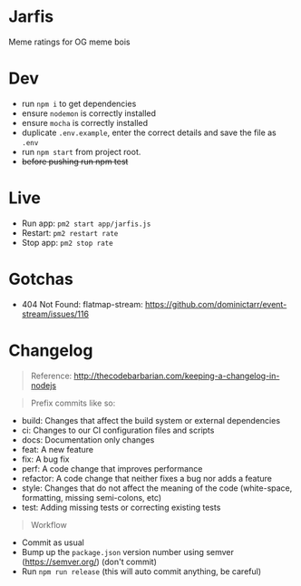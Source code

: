 # Jarfis

Meme ratings for OG meme bois

# Dev

- run `npm i` to get dependencies
- ensure `nodemon` is correctly installed
- ensure `mocha` is correctly installed
- duplicate `.env.example`, enter the correct details and save the file as `.env`
- run `npm start` from project root.
- ~~before pushing run npm test~~

# Live

- Run app: `pm2 start app/jarfis.js`
- Restart: `pm2 restart rate`
- Stop app: `pm2 stop rate`

# Gotchas

- 404 Not Found: flatmap-stream: https://github.com/dominictarr/event-stream/issues/116

# Changelog

> Reference: http://thecodebarbarian.com/keeping-a-changelog-in-nodejs

> Prefix commits like so:

- build: Changes that affect the build system or external dependencies
- ci: Changes to our CI configuration files and scripts
- docs: Documentation only changes
- feat: A new feature
- fix: A bug fix
- perf: A code change that improves performance
- refactor: A code change that neither fixes a bug nor adds a feature
- style: Changes that do not affect the meaning of the code (white-space, formatting, missing semi-colons, etc)
- test: Adding missing tests or correcting existing tests

> Workflow

- Commit as usual
- Bump up the `package.json` version number using semver (https://semver.org/) (don't commit)
- Run `npm run release` (this will auto commit anything, be careful)
